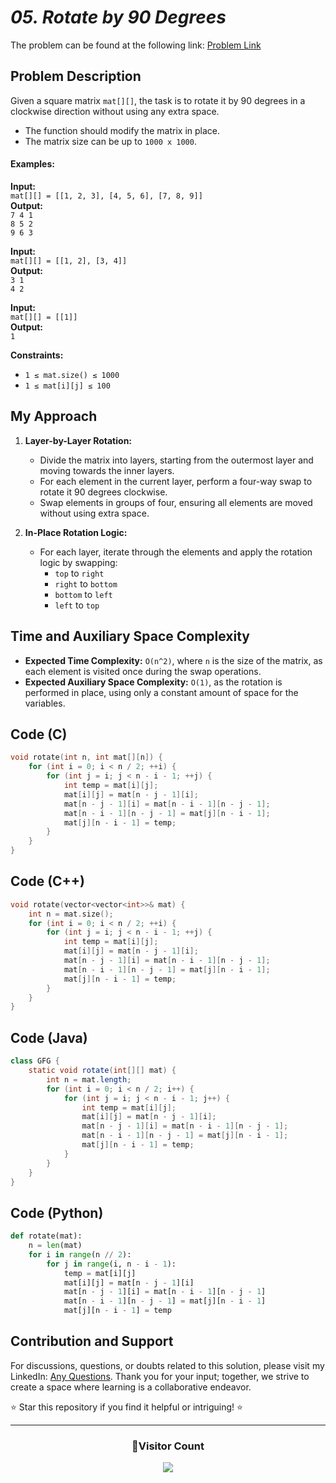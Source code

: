 # _05. Rotate by 90 Degrees_

The problem can be found at the following link: [Problem Link](https://www.geeksforgeeks.org/problems/rotate-by-90-degree0356/1)

## Problem Description

Given a square matrix `mat[][]`, the task is to rotate it by 90 degrees in a clockwise direction without using any extra space.

- The function should modify the matrix in place.
- The matrix size can be up to `1000 x 1000`.

#### Examples:

**Input:**  
`mat[][] = [[1, 2, 3], [4, 5, 6], [7, 8, 9]]`  
**Output:**  
`7 4 1`  
`8 5 2`  
`9 6 3`

**Input:**  
`mat[][] = [[1, 2], [3, 4]]`  
**Output:**  
`3 1`  
`4 2`

**Input:**  
`mat[][] = [[1]]`  
**Output:**  
`1`

**Constraints:**

- `1 ≤ mat.size() ≤ 1000`
- `1 ≤ mat[i][j] ≤ 100`

## My Approach

1. **Layer-by-Layer Rotation:**

   - Divide the matrix into layers, starting from the outermost layer and moving towards the inner layers.
   - For each element in the current layer, perform a four-way swap to rotate it 90 degrees clockwise.
   - Swap elements in groups of four, ensuring all elements are moved without using extra space.

2. **In-Place Rotation Logic:**
   - For each layer, iterate through the elements and apply the rotation logic by swapping:
     - `top` to `right`
     - `right` to `bottom`
     - `bottom` to `left`
     - `left` to `top`

## Time and Auxiliary Space Complexity

- **Expected Time Complexity:** `O(n^2)`, where `n` is the size of the matrix, as each element is visited once during the swap operations.
- **Expected Auxiliary Space Complexity:** `O(1)`, as the rotation is performed in place, using only a constant amount of space for the variables.

## Code (C)

```c
void rotate(int n, int mat[][n]) {
    for (int i = 0; i < n / 2; ++i) {
        for (int j = i; j < n - i - 1; ++j) {
            int temp = mat[i][j];
            mat[i][j] = mat[n - j - 1][i];
            mat[n - j - 1][i] = mat[n - i - 1][n - j - 1];
            mat[n - i - 1][n - j - 1] = mat[j][n - i - 1];
            mat[j][n - i - 1] = temp;
        }
    }
}
```

## Code (C++)

```cpp
void rotate(vector<vector<int>>& mat) {
    int n = mat.size();
    for (int i = 0; i < n / 2; ++i) {
        for (int j = i; j < n - i - 1; ++j) {
            int temp = mat[i][j];
            mat[i][j] = mat[n - j - 1][i];
            mat[n - j - 1][i] = mat[n - i - 1][n - j - 1];
            mat[n - i - 1][n - j - 1] = mat[j][n - i - 1];
            mat[j][n - i - 1] = temp;
        }
    }
}
```

## Code (Java)

```java
class GFG {
    static void rotate(int[][] mat) {
        int n = mat.length;
        for (int i = 0; i < n / 2; i++) {
            for (int j = i; j < n - i - 1; j++) {
                int temp = mat[i][j];
                mat[i][j] = mat[n - j - 1][i];
                mat[n - j - 1][i] = mat[n - i - 1][n - j - 1];
                mat[n - i - 1][n - j - 1] = mat[j][n - i - 1];
                mat[j][n - i - 1] = temp;
            }
        }
    }
}
```

## Code (Python)

```python
def rotate(mat):
    n = len(mat)
    for i in range(n // 2):
        for j in range(i, n - i - 1):
            temp = mat[i][j]
            mat[i][j] = mat[n - j - 1][i]
            mat[n - j - 1][i] = mat[n - i - 1][n - j - 1]
            mat[n - i - 1][n - j - 1] = mat[j][n - i - 1]
            mat[j][n - i - 1] = temp
```

## Contribution and Support

For discussions, questions, or doubts related to this solution, please visit my LinkedIn: [Any Questions](https://www.linkedin.com/in/patel-hetkumar-sandipbhai-8b110525a/). Thank you for your input; together, we strive to create a space where learning is a collaborative endeavor.

⭐ Star this repository if you find it helpful or intriguing! ⭐

---

<div align="center">
  <h3><b>📍Visitor Count</b></h3>
</div>

<p align="center">   
  <img src="https://visitor-badge.laobi.icu/badge?page_id=Hunterdii.GeeksforGeeks-POTD" />  
</p>
